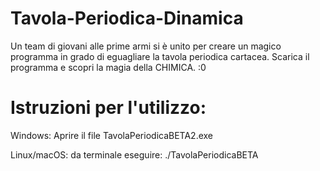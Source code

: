 # Tavola-Periodica-Dinamica
Un team di giovani alle prime armi si è unito per creare un magico programma in grado di eguagliare la tavola periodica cartacea. Scarica il programma e scopri la magia della CHIMICA. :0

# Istruzioni per l'utilizzo:

Windows: Aprire il file TavolaPeriodicaBETA2.exe


Linux/macOS: 
 da terminale eseguire:
    ./TavolaPeriodicaBETA
